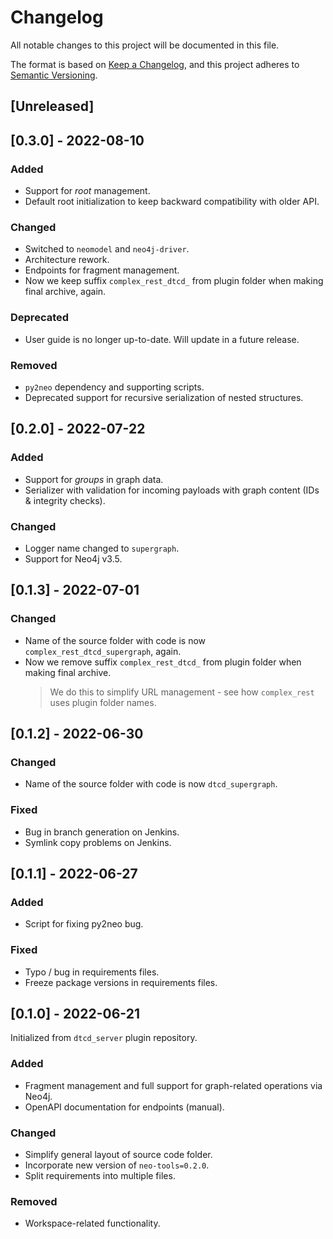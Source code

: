 # Changelog
All notable changes to this project will be documented in this file.

The format is based on [Keep a Changelog](https://keepachangelog.com/en/1.0.0/),
and this project adheres to [Semantic Versioning](https://semver.org/spec/v2.0.0.html).


## [Unreleased]

## [0.3.0] - 2022-08-10
### Added
- Support for *root* management.
- Default root initialization to keep backward compatibility with older API.

### Changed
- Switched to `neomodel` and `neo4j-driver`.
- Architecture rework.
- Endpoints for fragment management.
- Now we keep suffix `complex_rest_dtcd_` from plugin folder when making final archive, again.

### Deprecated
- User guide is no longer up-to-date. Will update in a future release.

### Removed
- `py2neo` dependency and supporting scripts.
- Deprecated support for recursive serialization of nested structures.

## [0.2.0] - 2022-07-22
### Added
- Support for *groups* in graph data.
- Serializer with validation for incoming payloads with graph content (IDs & integrity checks).

### Changed
- Logger name changed to `supergraph`.
- Support for Neo4j v3.5.

## [0.1.3] - 2022-07-01
### Changed
- Name of the source folder with code is now `complex_rest_dtcd_supergraph`, again.
- Now we remove suffix `complex_rest_dtcd_` from plugin folder when making final archive.
    > We do this to simplify URL management - see how `complex_rest` uses plugin folder names. 

## [0.1.2] - 2022-06-30
### Changed
- Name of the source folder with code is now `dtcd_supergraph`.

### Fixed
- Bug in branch generation on Jenkins.
- Symlink copy problems on Jenkins.

## [0.1.1] - 2022-06-27
### Added
- Script for fixing py2neo bug.

### Fixed
- Typo / bug in requirements files.
- Freeze package versions in requirements files.

## [0.1.0] - 2022-06-21
Initialized from `dtcd_server` plugin repository.

### Added
- Fragment management and full support for graph-related operations via Neo4j.
- OpenAPI documentation for endpoints (manual).

### Changed
- Simplify general layout of source code folder.
- Incorporate new version of `neo-tools=0.2.0`.
- Split requirements into multiple files.

### Removed
- Workspace-related functionality.